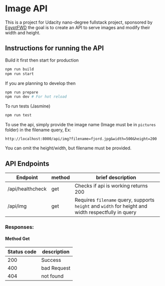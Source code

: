 # Image API

This is a project for Udacity nano-degree fullstack project, sponsored by [EgyptFWD](https://egfwd.com/) the goal is to create an API to serve images and modify their width and height.

## Instructions for running the API

Build it first then start for production

```bash
npm run build
npm run start
```

If you are planning to develop then

```bash
npm run prepare
npm run dev # For hot reload
```

To run tests (Jasmine)

```bash
npm run test
```

To use the api, simply provide the image name (Image must be in `pictures` folder) in the filename query, Ex:

```
http://localhost:8000/api/img?filename=fjord.jpg&width=500&height=200
```

You can omit the height/width, but filename must be provided.

## API Endpoints

| Endpoint         | method | brief description                                                                          |
| ---------------- | ------ | ------------------------------------------------------------------------------------------ |
| /api/healthcheck | get    | Checks if api is working returns 200                                                       |
| /api/img         | get    | Requires `filename` query, supports `height` and `width` for height and width respectfully in query |

### Responses:

#### Method Get

| Status code | description |
| ----------- | ----------- |
| 200         | Success     |
| 400         | bad Request |
| 404         | not found   |
